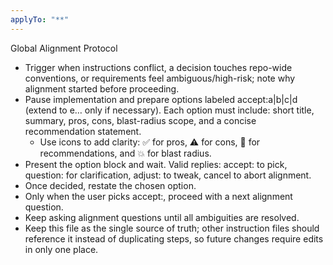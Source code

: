 ```yaml
---
applyTo: "**"
---
```


Global Alignment Protocol

- Trigger when instructions conflict, a decision touches repo-wide conventions, or requirements feel ambiguous/high-risk; note why alignment started before proceeding.
- Pause implementation and prepare options labeled accept:a|b|c|d (extend to e… only if necessary). Each option must include: short title, summary, pros, cons, blast-radius scope, and a concise recommendation statement.
  - Use icons to add clarity: ✅ for pros, ⚠️ for cons, 📌 for recommendations, and 💥 for blast radius.
- Present the option block and wait. Valid replies: accept:<id> to pick, question:<text> for clarification, adjust:<text> to tweak, cancel to abort alignment.
- Once decided, restate the chosen option.
- Only when the user picks accept:<id>, proceed with a next alignment question.
- Keep asking alignment questions until all ambiguities are resolved.
- Keep this file as the single source of truth; other instruction files should reference it instead of duplicating steps, so future changes require edits in only one place.

